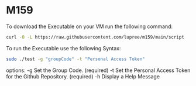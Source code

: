 # M159
To download the Executable on your VM run the following command:

```bash
curl -O -L https://raw.githubusercontent.com/lupree/m159/main/script
```

To run the Executable use the following Syntax:
```bash
sudo ./test -g "groupCode" -t "Personal Access Token"
```
options:
    -g     Set the Group Code. (required)
    -t     Set the Personal Access Token for the Github Repository. (required)
    -h     Display a Help Message
